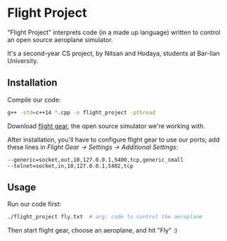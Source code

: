 # Flight Project


"Flight Project" interprets code (in a made up language) written to control an open source aeroplane simulator.

It's a second-year CS project, by Nitsan and Hodaya, students at Bar-Ilan University.

## Installation

Compile our code:
```bash
g++ -std=c++14 *.cpp -o flight_project -pthread
```

Download [flight gear](https://www.flightgear.org/), the open source simulator we're working with.

After installation, you'll have to configure flight gear to use our ports; add these lines in *Flight Gear -> Settings -> Additional Settings*:

```
--generic=socket,out,10,127.0.0.1,5400,tcp,generic_small
--telnet=socket,in,10,127.0.0.1,5402,tcp
```

## Usage

Run our code first:
```bash
./flight_project fly.txt  # arg: code to control the aeroplane
```
Then start flight gear, choose an aeroplane, and hit "Fly" :)

